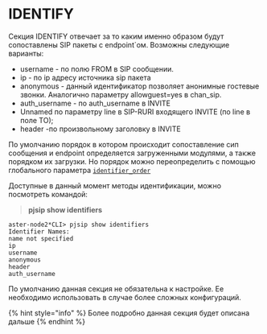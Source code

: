 # IDENTIFY

Секция IDENTIFY отвечает за то каким именно образом будут сопоставлены SIP пакеты с endpoint\`ом. Возможны следующие варианты:

* username -  по полю FROM в SIP сообщении.
* ip - по ip адресу источника sip пакета
* anonymous -  данный идентификатор позволяет анонимные гостевые звонки. Аналогично параметру allowguest=yes в chan\_sip.
* auth\_username  - по auth\_username в INVITE
* Unnamed по параметру line в SIP-RURI входящего INVITE \(по line в поле TO\);
* header -по произвольному заголовку в INVITE

По умолчанию порядок в котором происходит сопоставление сип сообщения и endpoint определяется загруженными модулями, а также порядком их загрузки. Но порядок можно переопределить с помощью глобального параметра [`identifier_order`](https://wiki.asterisk.org/wiki/display/AST/Asterisk+13+Configuration_res_pjsip#Asterisk13Configuration_res_pjsip-global_endpoint_identifier_order)

 Доступные в данный момент методы идентификации, можно посмотреть командой:

> **pjsip show identifiers**

```text
aster-node2*CLI> pjsip show identifiers
Identifier Names:   
name not specified  
ip                  
username            
anonymous           
header              
auth_username  
```

По умолчанию данная секция не обязательна к настройке. Ее необходимо использовать в случае более сложных конфигураций. 

{% hint style="info" %}
Более подробно данная секция будет описана дальше
{% endhint %}



